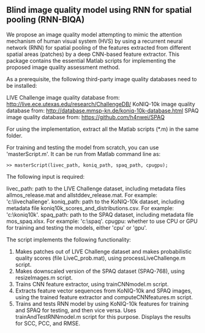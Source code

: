 ## Blind image quality model using RNN for spatial pooling (RNN-BIQA)

We propose an image quality model attempting to mimic the attention mechanism of human visual system (HVS) by using a recurrent neural network (RNN) for spatial pooling of the features extracted from different spatial areas (patches) by a deep CNN-based feature extractor. This package contains the essential Matlab scripts for implementing the proposed image quality assessment method.

As a prerequisite, the following third-party image quality databases need to be installed:

LIVE Challenge image quality database from: http://live.ece.utexas.edu/research/ChallengeDB/
KoNIQ-10k image quality database from: http://database.mmsp-kn.de/koniq-10k-database.html
SPAQ image quality database from: https://github.com/h4nwei/SPAQ

For using the implementation, extract all the Matlab scripts (*.m) in the same folder.

For training and testing the model from scratch, you can use 'masterScript.m'. It can be run from 
Matlab command line as:

```
>> masterScript(livec_path, koniq_path, spaq_path, cpugpu);
```

The following input is required:

livec_path: path to the LIVE Challenge dataset, including metadata files allmos_release.mat and 
allstddev_release.mat. For example: 'c:\\livechallenge'.
koniq_path: path to the KoNIQ-10k dataset, including metadata file 
koniq10k_scores_and_distributions.csv. For example: 'c:\\koniq10k'.
spaq_path: path to the SPAQ dataset, including metadata file mos_spaq.xlsx. For example: 
'c:\\spaq'.
cpugpu: whether to use CPU or GPU for training and testing the models, either 'cpu' or 'gpu'.

The script implements the following functionality:

1) Makes patches out of LIVE Challenge dataset and makes probabilistic quality scores (file 
LiveC_prob.mat), using processLiveChallenge.m script.
2) Makes downscaled version of the SPAQ dataset (SPAQ-768), using resizeImages.m script.
3) Trains CNN feature extractor, using trainCNNmodel.m script.
4) Extracts feature vector sequences from KoNIQ-10k and SPAQ images, using the trained
feature extractor and computeCNNfeatures.m script.
5) Trains and tests RNN model by using KoNIQ-10k features for training and SPAQ for testing,
and then vice versa. Uses trainAndTestRNNmodel.m script for this purpose. Displays the results
for SCC, PCC, and RMSE.
